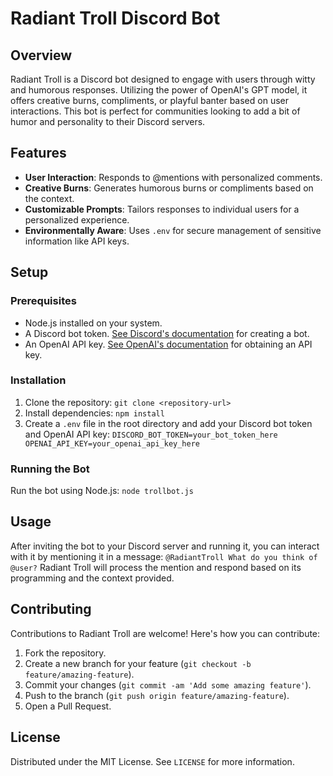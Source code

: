 # Radiant Troll Discord Bot

## Overview

Radiant Troll is a Discord bot designed to engage with users through witty and humorous responses. Utilizing the power of OpenAI's GPT model, it offers creative burns, compliments, or playful banter based on user interactions. This bot is perfect for communities looking to add a bit of humor and personality to their Discord servers.

## Features

- **User Interaction**: Responds to @mentions with personalized comments.
-  **Creative Burns**: Generates humorous burns or compliments based on the context.
-  **Customizable Prompts**: Tailors responses to individual users for a personalized experience.
-  **Environmentally Aware**: Uses `.env` for secure management of sensitive information like API keys.

## Setup

### Prerequisites

- Node.js installed on your system.
- A Discord bot token. [See Discord's documentation](https://discord.com/developers/docs/intro) for creating a bot.
- An OpenAI API key. [See OpenAI's documentation](https://beta.openai.com/signup/) for obtaining an API key.

### Installation

1. Clone the repository:
   ```git clone <repository-url>```
2. Install dependencies:
   ```npm install ```
3. Create a `.env` file in the root directory and add your Discord bot token and OpenAI API key:
   ```DISCORD_BOT_TOKEN=your_bot_token_here OPENAI_API_KEY=your_openai_api_key_here```

### Running the Bot

Run the bot using Node.js:
```node trollbot.js```

## Usage

After inviting the bot to your Discord server and running it, you can interact with it by mentioning it in a message:
```@RadiantTroll What do you think of @user?```
Radiant Troll will process the mention and respond based on its programming and the context provided.

## Contributing

Contributions to Radiant Troll are welcome! Here's how you can contribute:

1. Fork the repository.
2. Create a new branch for your feature (`git checkout -b feature/amazing-feature`).
3. Commit your changes (`git commit -am 'Add some amazing feature'`).
4. Push to the branch (`git push origin feature/amazing-feature`).
5. Open a Pull Request.

## License

Distributed under the MIT License. See `LICENSE` for more information.
